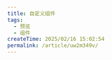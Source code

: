 ```yaml
---
title: 自定义组件
tags:
  - 预览
  - 组件
createTime: 2025/02/16 15:02:54
permalink: /article/uw2m349v/
---
```


<CustomComponent />
